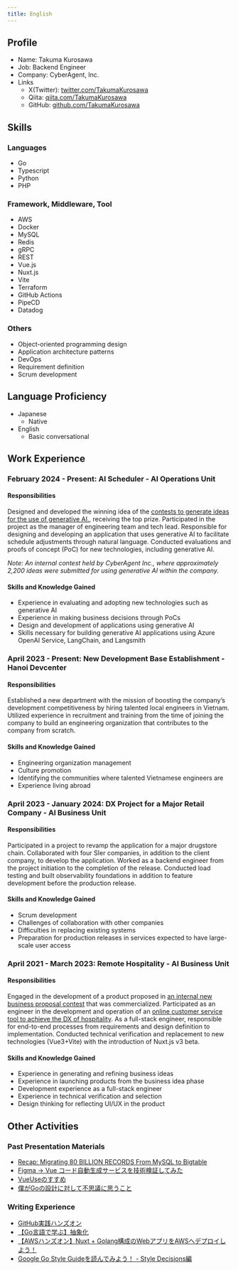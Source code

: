 ```yaml
---
title: English
---
```


## Profile
- Name: Takuma Kurosawa
- Job: Backend Engineer
- Company: CyberAgent, Inc.
- Links
  - X(Twitter): [twitter.com/TakumaKurosawa](https://twitter.com/TakumaKurosawa)
  - Qiita: [qiita.com/TakumaKurosawa](https://qiita.com/TakumaKurosawa)
  - GitHub: [github.com/TakumaKurosawa](https://github.com/TakumaKurosawa)

## Skills
### Languages
- Go
- Typescript
- Python
- PHP

### Framework, Middleware, Tool
- AWS
- Docker
- MySQL
- Redis
- gRPC
- REST
- Vue.js
- Nuxt.js
- Vite
- Terraform
- GitHub Actions
- PipeCD
- Datadog

### Others
- Object-oriented programming design
- Application architecture patterns
- DevOps
- Requirement definition
- Scrum development

## Language Proficiency

- Japanese
    - Native
- English
    - Basic conversational

## Work Experience

### February 2024 - Present: AI Scheduler - AI Operations Unit
#### Responsibilities
Designed and developed the winning idea of the [contests to generate ideas for the use of generative AI.](https://www.cyberagent.co.jp/way/list/detail/id=29503), receiving the top prize.
Participated in the project as the manager of engineering team and tech lead.
Responsible for designing and developing an application that uses generative AI to facilitate schedule adjustments through natural language.
Conducted evaluations and proofs of concept (PoC) for new technologies, including generative AI.

*Note: An internal contest held by CyberAgent Inc., where approximately 2,200 ideas were submitted for using generative AI within the company.*

#### Skills and Knowledge Gained
- Experience in evaluating and adopting new technologies such as generative AI
- Experience in making business decisions through PoCs
- Design and development of applications using generative AI
- Skills necessary for building generative AI applications using Azure OpenAI Service, LangChain, and Langsmith

### April 2023 - Present: New Development Base Establishment - Hanoi Devcenter
#### Responsibilities
Established a new department with the mission of boosting the company’s development competitiveness by hiring talented local engineers in Vietnam.
Utilized experience in recruitment and training from the time of joining the company to build an engineering organization that contributes to the company from scratch.

#### Skills and Knowledge Gained
- Engineering organization management
- Culture promotion
- Identifying the communities where talented Vietnamese engineers are
- Experience living abroad

### April 2023 - January 2024: DX Project for a Major Retail Company - AI Business Unit
#### Responsibilities
Participated in a project to revamp the application for a major drugstore chain.
Collaborated with four SIer companies, in addition to the client company, to develop the application.
Worked as a backend engineer from the project initiation to the completion of the release.
Conducted load testing and built observability foundations in addition to feature development before the production release.

#### Skills and Knowledge Gained
- Scrum development
- Challenges of collaboration with other companies
- Difficulties in replacing existing systems
- Preparation for production releases in services expected to have large-scale user access

### April 2021 - March 2023: Remote Hospitality - AI Business Unit
#### Responsibilities
Engaged in the development of a product proposed in [an internal new business proposal contest](https://x.com/CyberAgent_PR/status/1324539728813715456) that was commercialized.
Participated as an engineer in the development and operation of an [online customer service tool to achieve the DX of hospitality](https://www.cyberagent.co.jp/news/detail/id=28275).
As a full-stack engineer, responsible for end-to-end processes from requirements and design definition to implementation.
Conducted technical verification and replacement to new technologies (Vue3+Vite) with the introduction of Nuxt.js v3 beta.

#### Skills and Knowledge Gained
- Experience in generating and refining business ideas
- Experience in launching products from the business idea phase
- Development experience as a full-stack engineer
- Experience in technical verification and selection
- Design thinking for reflecting UI/UX in the product

## Other Activities

### Past Presentation Materials
- [Recap: Migrating 80 BILLION RECORDS From MySQL to Bigtable](https://speakerdeck.com/takumakurosawa/recap-migrating-80-billion-records-from-mysql-to-bigtable)
- [Figma → Vue コード自動生成サービスを技術検証してみた](https://speakerdeck.com/takumakurosawa/figma-vue-kodozi-dong-sheng-cheng-sabisuwoji-shu-jian-zheng-sitemita)
- [VueUseのすすめ](https://speakerdeck.com/takumakurosawa/vue-dot-js-v-tokyo-meetup-16)
- [僕がGoの設計に対して不思議に思うこと](https://speakerdeck.com/takumakurosawa/pu-gagonoshe-ji-nidui-sitebu-si-yi-nisi-ukoto)

### Writing Experience
- [GitHub実践ハンズオン](https://qiita.com/TakumaKurosawa/items/79a75026327d8deb9c04)
- [【Go言語で学ぶ】抽象化](https://qiita.com/TakumaKurosawa/items/4e26f77bd62fb734cf55)
- [【AWSハンズオン】Nuxt + Golang構成のWebアプリをAWSへデプロイしよう！](https://qiita.com/TakumaKurosawa/items/e67315583009257cd1ea)
- [Google Go Style Guideを読んでみよう！ - Style Decisions編](https://qiita.com/TakumaKurosawa/items/fbb1418111604837d8ac)
